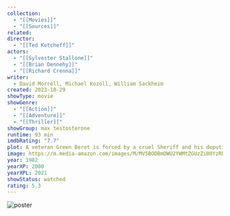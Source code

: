 ```yaml
---
collection:
  - "[[Movies]]"
  - "[[Sources]]"
related: 
director:
  - "[[Ted Kotcheff]]"
actors:
  - "[[Sylvester Stallone]]"
  - "[[Brian Dennehy]]"
  - "[[Richard Crenna]]"
writer:
  - David Morrell, Michael Kozoll, William Sackheim
created: 2023-10-29
showType: movie
showGenre:
  - "[[Action]]"
  - "[[Adventure]]"
  - "[[Thriller]]"
showGroup: max testosterone
runtime: 93 min
imdbRating: "7.7"
plot: A veteran Green Beret is forced by a cruel Sheriff and his deputies to flee into the mountains and wage an escalating one-man war against his pursuers.
image: https://m.media-amazon.com/images/M/MV5BODBmOWU2YWMtZGUzZi00YzRhLWJjNDAtYTUwNWVkNDcyZmU5XkEyXkFqcGdeQXVyNDk3NzU2MTQ@._V1_SX300.jpg
year: 1982
yearXP: 2000
yearXPL: 2021
showStatus: watched
rating: 5.3
---
```

![poster](https://m.media-amazon.com/images/M/MV5BODBmOWU2YWMtZGUzZi00YzRhLWJjNDAtYTUwNWVkNDcyZmU5XkEyXkFqcGdeQXVyNDk3NzU2MTQ@._V1_SX300.jpg)

